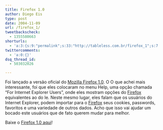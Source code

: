 ```yaml
---
title: Firefox 1.0
author: Diego Eis
type: post
date: 2004-11-09
url: /firefox_1/
tweetbackscheck:
  - 1355580663
shorturls:
  - 'a:3:{s:9:"permalink";s:33:"http://tableless.com.br/firefox_1";s:7:"tinyurl";s:26:"http://tinyurl.com/3zotdyl";s:4:"isgd";s:19:"http://is.gd/HFs2a9";}'
twittercomments:
  - 'a:0:{}'
dsq_thread_id:
  - 503032026

---
```

Foi lançado a versão oficial do [Mozilla Firefox 1.0][1]. O O que achei mais interessante, foi que eles colocaram no menu Help, uma opção chamada &#8220;For Internet Explorer Users&#8221;, onde eles mostram opções do [Firefox][2] equivalentes ao do Ie. Neste mesmo lugar, eles falam que os usuários do Internet Explorer, podem importar para o [Firefox][2] seus cookies, passwords, favoritos e uma variedade de outros dados. Acho que isso vai ajudar um bocado este usuários que de fato querem mudar para melhor. 

Baixe o [Firefox 1.0 aqui][1]!

 [1]: http://simonevb.com/Firefox%20Setup%201.0.exe
 [2]: www.mozilla.org/products/firefox/